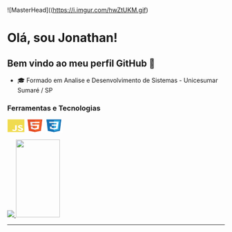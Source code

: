 ![MasterHead]((https://i.imgur.com/hwZtUKM.gif)

# Olá, sou Jonathan!

## Bem vindo ao meu perfil GitHub 👋
- 🎓 Formado em Analise e Desenvolvimento de Sistemas - Unicesumar Sumaré / SP

### Ferramentas e Tecnologias
<div style="display: inline_block">
  <img align="center" alt="Js" height="30" width="40" src="https://raw.githubusercontent.com/devicons/devicon/master/icons/javascript/javascript-plain.svg">
  <img align="center" alt="HTML" height="30" width="40" src="https://raw.githubusercontent.com/devicons/devicon/master/icons/html5/html5-original.svg">
  <img align="center" alt="CSS" height="30" width="40" src="https://raw.githubusercontent.com/devicons/devicon/master/icons/css3/css3-original.svg">
</div>
<br/>

<div style={{display: 'flex'}}>
  <a href="https://github.com/jonathanBenedito">
  <img height="180em" src="https://github-readme-stats.vercel.app/api/top-langs/?username=jonathanBenedito&layout=compact&theme=github_dark"/>
  <img height="180em" width="45%" src="https://github-readme-stats.vercel.app/api?username=jonathanBenedito&show_icons=true&theme=github_dark&include_all_commits=true&count_private=true"/>
</div>
  
---
